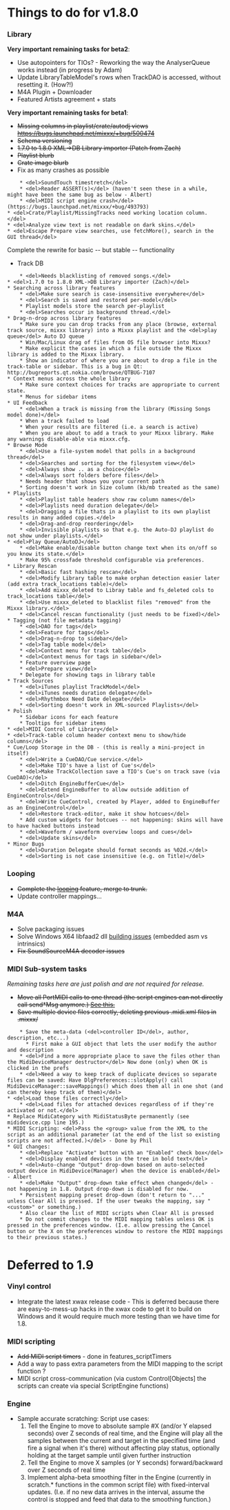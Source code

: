 # Things to do for v1.8.0

### Library

**Very important remaining tasks for beta2**:

  - Use autopointers for TIOs? - Reworking the way the AnalyserQueue
    works instead (in progress by Adam)
  - Update LibraryTableModel's rows when TrackDAO is accessed, without
    resetting it. (How?\!)
  - M4A Plugin + Downloader
  - Featured Artists agreement + stats

**Very important remaining tasks for beta1**:

  - ~~Missing columns in playlist/crate/autodj views
    <https://bugs.launchpad.net/mixxx/+bug/500474>~~
  - ~~Schema versioning~~
  - ~~1.7.0 to 1.8.0 XML-\>DB Library importer (Patch from Zach)~~
  - ~~Playlist blurb~~
  - ~~Crate image blurb~~
  - Fix as many crashes as possible

<!-- end list -->

``` 
    * <del>SoundTouch timestretch</del>
    * <del>Reader ASSERT(s)</del> (haven't seen these in a while, might have been the same bug as below - Albert)
    * <del>MIDI script engine crash</del> (https://bugs.launchpad.net/mixxx/+bug/493793)
* <del>Crate/Playlist/MissingTracks need working location column.</del>
* <del>Analyze view text is not readable on dark skins.</del>
* <del>Escape Prepare view searches, use fetchMore(), search in the GUI thread</del>
```

Complete the rewrite for basic -- but stable -- functionality

  - Track DB

<!-- end list -->

``` 
    * <del>Needs blacklisting of removed songs.</del>
* <del>1.7.0 to 1.8.0 XML->DB Library importer (Zach)</del>
* Searching across library features
    * <del>Make sure search is case-insensitive everywhere</del>
    * <del>Search is saved and restored per-model</del>
    * Playlist models store the search per-playlist
    * <del>Searches occur in background thread.</del>
* Drag-n-drop across library features
    * Make sure you can drop tracks from any place (browse, external track source, mixxx library) into a Mixxx playlist and the <del>play queue</del> Auto DJ queue
    * Win/Mac/Linux drag of files from OS file browser into Mixxx?
    * Make explicit the cases in which a file outside the Mixxx library is added to the Mixxx library.
    * Show an indicator of where you are about to drop a file in the track-table or sidebar. This is a bug in Qt: http://bugreports.qt.nokia.com/browse/QTBUG-7107
* Context menus across the whole library 
    * Make sure context choices for tracks are appropriate to current state.
    * Menus for sidebar items
* UI Feedback  
    * <del>When a track is missing from the library (Missing Songs model done)</del>
    * When a track failed to load
    * When your results are filtered (i.e. a search is active) 
    * When you are about to add a track to your Mixxx library. Make any warnings disable-able via mixxx.cfg.
* Browse Mode
    * <del>Use a file-system model that polls in a background thread</del>
    * <del>Searches and sorting for the filesystem view</del>
    * <del>Always show .. as a choice</del>
    * <del>Always sort folders before files</del>
    * Needs header that shows you your current path
    * Sorting doesn't work in Size column (kb/mb treated as the same)
* Playlists 
    * <del>Playlist table headers show raw column names</del>
    * <del>Playlists need duration delegate</del>
    * <del>Dragging a file thats in a playlist to its own playlist results in many added copies.</del>
    * <del>Drag-and-drop reordering</del>    
    * <del>Invisible playlists so that e.g. the Auto-DJ playlist do not show under playlists.</del> 
* <del>Play Queue/AutoDJ</del>
    * <del>Make enable/disable button change text when its on/off so you know its state.</del>
    * Make 95% crossfade threshold configurable via preferences.
* Library Rescan
    * <del>Basic fast hashing rescan</del>
    * <del>Modify Library table to make orphan detection easier later (add extra track_locations table)</del>
    * <del>Add mixxx_deleted to Libray table and fs_deleted cols to track_locations table</del>
    * <del>Use mixxx_deleted to blacklist files "removed" from the Mixxx library.</del>
    * <del>Cancel rescan functionality (just needs to be fixed)</del>
* Tagging (not file metadata tagging)
    * <del>DAO for tags</del>
    * <del>Feature for tags</del>
    * <del>Drag-n-drop to sidebar</del>
    * <del>Tag table model</del>
    * <del>Context menu for track table</del>
    * <del>Context menus for tags in sidebar</del>
    * Feature overview page
    * <del>Prepare view</del>
    * Delegate for showing tags in library table
* Track Sources
    * <del>iTunes playlist TrackModel</del>
    * <del>iTunes needs duration delegate</del>
    * <del>Rhythmbox Need Date delegate</del>
    * <del>Sorting doesn't work in XML-sourced Playlists</del>
* Polish
    * Sidebar icons for each feature
    * Tooltips for sidebar items
* <del>MIDI Control of Library</del>
* <del>Track-table column header context menu to show/hide columns</del>
* Cue/Loop Storage in the DB - (this is really a mini-project in itself) 
    * <del>Write a CueDAO/Cue service.</del>
    * <del>Make TIO's have a list of Cue's</del>
    * <del>Make TrackCollection save a TIO's Cue's on track save (via CueDAO)</del>
    * <del>Ditch EngineBufferCue</del>
    * <del>Extend EngineBuffer to allow outside addition of EngineControls</del>
    * <del>Write CueControl, created by Player, added to EngineBuffer as an EngineControl</del>
    * <del>Restore track-editor, make it show hotcues</del>
    * Add custom widgets for hotcues -- not happening: skins will have to have hacked buttons instead
    * <del>Waveform / waveform overview loops and cues</del>
    * <del>Update skins</del>
* Minor Bugs
    * <del>Duration Delegate should format seconds as %02d.</del> 
    * <del>Sorting is not case insensitive (e.g. on Title)</del>
```

### Looping

  - ~~Complete the [looping](looping) feature, merge to trunk.~~
  - Update controller mappings...

### M4A

  - Solve packaging issues 
  - Solve Windows X64 libfaad2 dll [building
    issues](build_windows_dependencies#libfaad2) (embedded asm vs
    intrinsics)
  - ~~Fix SoundSourceM4A decoder issues~~ 

### MIDI Sub-system tasks

*Remaining tasks here are just polish and are not required for release.*

  - ~~Move all PortMIDI calls to one thread (the script engines can not
    directly call send\*Msg anymore.) [See
    this.](http://lists.create.ucsb.edu/pipermail/media_api/2005-September/000422.html)~~
  - ~~Save multiple device files correctly, deleting previous .midi.xml
    files in .mixxx/~~ 

<!-- end list -->

``` 
    * Save the meta-data (<del>controller ID</del>, author, description, etc...)
      * First make a GUI object that lets the user modify the author and description
    * <del>Find a more appropriate place to save the files other than the MidiDeviceManager destructor</del> Now done (only) when OK is clicked in the prefs
    * <del>Need a way to keep track of duplicate devices so separate files can be saved: Have DlgPreferences::slotApply() call MidiDeviceManager::saveMappings() which does them all in one shot (and can thereby keep track of them)</del>
* <del>Load those files correctly</del>
    * <del>Load files for attached devices regardless of if they're activated or not.</del>
* Replace MidiCategory with MidiStatusByte permanently (see mididevice.cpp line 195.)
* MIDI Scripting: <del>Pass the <group> value from the XML to the script as an additional parameter (at the end of the list so existing scripts are not affected.)</del> - Done by Phil
* GUI changes:
    * <del>Replace "Activate" button with an "Enabled" check box</del>
    * <del>Display enabled devices in the tree in bold text</del>
    * <del>Auto-change "Output" drop-down based on auto-selected output device in MidiDevice(Manager) when the device is enabled</del> - Albert
    * <del>Make "Output" drop-down take effect when changed</del> - not happening in 1.8. Output drop-down is disabled for now.
    * Persistent mapping preset drop-down (don't return to "..." unless Clear All is pressed. If the user tweaks the mapping, say "<custom>" or something.)
    * Also clear the list of MIDI scripts when Clear All is pressed
    * Do not commit changes to the MIDI mapping tables unless OK is pressed in the preferences window. (I.e. allow pressing the Cancel button or the X on the preferences window to restore the MIDI mappings to their previous states.)
```

# Deferred to 1.9

### Vinyl control

  - Integrate the latest xwax release code - This is deferred because
    there are easy-to-mess-up hacks in the xwax code to get it to build
    on Windows and it would require much more testing than we have time
    for 1.8.

### MIDI scripting

  - ~~Add MIDI script timers~~ - done in features\_scriptTimers
  - Add a way to pass extra parameters from the MIDI mapping to the
    script function ?
  - MIDI script cross-communication (via custom Control\[Objects\] the
    scripts can create via special ScriptEngine functions)

### Engine

  - Sample accurate scratching: Script use cases:
    1.  Tell the Engine to move to absolute sample \#X (and/or Y elapsed
        seconds) over Z seconds of real time, and the Engine will play
        all the samples between the current and target in the specified
        time (and fire a signal when it's there) without affecting play
        status, optionally holding at the target sample until given
        further instruction
    2.  Tell the Engine to move X samples (or Y seconds)
        forward/backward over Z seconds of real time
    3.  Implement alpha-beta smoothing filter in the Engine (currently
        in scratch.\* functions in the common script file) with
        fixed-interval updates. (I.e. if no new data arrives in the
        interval, assume the control is stopped and feed that data to
        the smoothing function.)
